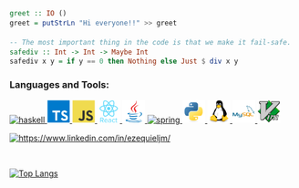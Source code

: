 ```haskell
greet :: IO ()
greet = putStrLn "Hi everyone!!" >> greet

-- The most important thing in the code is that we make it fail-safe.
safediv :: Int -> Int -> Maybe Int
safediv x y = if y == 0 then Nothing else Just $ div x y
```
<h3 align="left">Languages and Tools:</h3>
<p align="left">
    <a href="https://www.haskell.org/" target="_blank">
        <img
            src="https://upload.wikimedia.org/wikipedia/commons/1/1c/Haskell-Logo.svg"
            alt="haskell"
            width="40"
            height="40"
        />
    </a>
    <a href="https://www.typescriptlang.org/" target="_blank">
        <img
            src="https://raw.githubusercontent.com/devicons/devicon/master/icons/typescript/typescript-original.svg"
            alt="typescript"
            width="40"
            height="40"
        />
    </a>
    <a href="https://developer.mozilla.org/en-US/docs/Web/JavaScript" target="_blank">
        <img
            src="https://raw.githubusercontent.com/devicons/devicon/master/icons/javascript/javascript-original.svg"
            alt="javascript"
            width="40"
            height="40"
        />
    </a>
    <a href="https://reactjs.org/" target="_blank">
        <img
            src="https://raw.githubusercontent.com/devicons/devicon/master/icons/react/react-original-wordmark.svg"
            alt="react"
            width="40"
            height="40"
        />
    </a>
    <a href="https://www.java.com" target="_blank">
        <img
            src="https://raw.githubusercontent.com/devicons/devicon/master/icons/java/java-original.svg"
            alt="java"
            width="40"
            height="40"
        />
    </a>
    <!--<a href="https://www.cprogramming.com/" target="_blank">
        <img
            src="https://raw.githubusercontent.com/devicons/devicon/master/icons/c/c-original.svg"
            alt="c"
            width="40"
            height="40"
        />
    </a>
    <a href="https://clojure.org/" target="_blank">
        <img
            src="https://upload.wikimedia.org/wikipedia/commons/5/5d/Clojure_logo.svg"
            alt="clojure"
            width="40"
            height="40"
        />
    </a>-->
    <a href="https://spring.io/" target="_blank">
        <img
            src="https://www.vectorlogo.zone/logos/springio/springio-icon.svg"
            alt="spring"
            width="40"
            height="40"
        />
    </a>
    <a href="https://www.python.org" target="_blank">
        <img
            src="https://raw.githubusercontent.com/devicons/devicon/master/icons/python/python-original.svg"
            alt="python"
            width="40"
            height="40"
        />
    </a>
    <a href="https://www.linux.org/" target="_blank">
        <img
            src="https://raw.githubusercontent.com/devicons/devicon/master/icons/linux/linux-original.svg"
            alt="linux"
            width="40"
            height="40"
        />
    </a>
    <a href="https://www.mysql.com/" target="_blank">
        <img
            src="https://raw.githubusercontent.com/devicons/devicon/master/icons/mysql/mysql-original-wordmark.svg"
            alt="mysql"
            width="40"
            height="40"
        />
    </a>
    <a href="https://www.vim.org/" target="_blank">
        <img
            src="https://raw.githubusercontent.com/devicons/devicon/master/icons/vim/vim-original.svg"
            alt="vim"
            width="40"
            height="40"
        />
    </a>
</p>

<p align="left">

<a href="https://www.linkedin.com/in/ezequieljm" target="_blank"><img align="center" src="https://raw.githubusercontent.com/ezequieljm/github-profile-readme-generator/master/src/images/icons/Social/linked-in-alt.svg" alt="https://www.linkedin.com/in/ezequieljm/" height="30" width="40" /></a>
</p>
<br>

[![Top Langs](https://github-readme-stats.vercel.app/api/top-langs/?username=ezequieljm&layout=compact&hide=shaderLab,HLSL)](https://github.com/ezequieljm/github-readme-stats)

<!--

**ezequieljm/ezequieljm** is a ✨ _special_ ✨ repository because its `README.md` (this file) appears on your GitHub profile.

Here are some ideas to get you started:

- 🔭 I’m currently working on ...
- 🌱 I’m currently learning ...
- 👯 I’m looking to collaborate on ...
- 🤔 I’m looking for help with ...
- 💬 Ask me about ...
- 📫 How to reach me: ...
- 😄 Pronouns: ...
- ⚡ Fun fact: ...
-->
